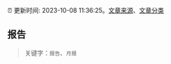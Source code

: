 :alarm_clock: 更新时间: 2023-10-08 11:36:25。[文章来源](/README.md)、[文章分类](/TAGS.md)

## 报告


> 关键字：`报告`、`月报`




